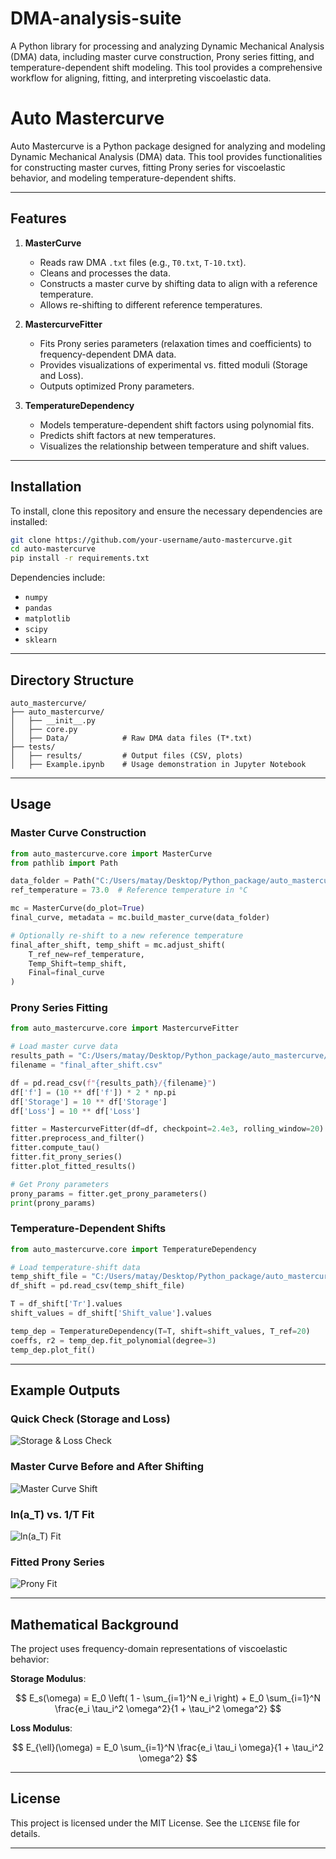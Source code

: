 # DMA-analysis-suite
A Python library for processing and analyzing Dynamic Mechanical Analysis (DMA) data, including master curve construction, Prony series fitting, and temperature-dependent shift modeling. This tool provides a comprehensive workflow for aligning, fitting, and interpreting viscoelastic data.



# Auto Mastercurve

Auto Mastercurve is a Python package designed for analyzing and modeling Dynamic Mechanical Analysis (DMA) data. This tool provides functionalities for constructing master curves, fitting Prony series for viscoelastic behavior, and modeling temperature-dependent shifts.

---

## Features

1. **MasterCurve**
   - Reads raw DMA `.txt` files (e.g., `T0.txt`, `T-10.txt`).
   - Cleans and processes the data.
   - Constructs a master curve by shifting data to align with a reference temperature.
   - Allows re-shifting to different reference temperatures.

2. **MastercurveFitter**
   - Fits Prony series parameters (relaxation times and coefficients) to frequency-dependent DMA data.
   - Provides visualizations of experimental vs. fitted moduli (Storage and Loss).
   - Outputs optimized Prony parameters.

3. **TemperatureDependency**
   - Models temperature-dependent shift factors using polynomial fits.
   - Predicts shift factors at new temperatures.
   - Visualizes the relationship between temperature and shift values.

---

## Installation

To install, clone this repository and ensure the necessary dependencies are installed:

```bash
git clone https://github.com/your-username/auto-mastercurve.git
cd auto-mastercurve
pip install -r requirements.txt
```

Dependencies include:
- `numpy`
- `pandas`
- `matplotlib`
- `scipy`
- `sklearn`

---

## Directory Structure

```
auto_mastercurve/
├── auto_mastercurve/
│   ├── __init__.py
│   ├── core.py
│   ├── Data/            # Raw DMA data files (T*.txt)
├── tests/
│   ├── results/         # Output files (CSV, plots)
│   ├── Example.ipynb    # Usage demonstration in Jupyter Notebook
```

---

## Usage

### Master Curve Construction

```python
from auto_mastercurve.core import MasterCurve
from pathlib import Path

data_folder = Path("C:/Users/matay/Desktop/Python_package/auto_mastercurve/auto_mastercurve/Data")
ref_temperature = 73.0  # Reference temperature in °C

mc = MasterCurve(do_plot=True)
final_curve, metadata = mc.build_master_curve(data_folder)

# Optionally re-shift to a new reference temperature
final_after_shift, temp_shift = mc.adjust_shift(
    T_ref_new=ref_temperature,
    Temp_Shift=temp_shift,
    Final=final_curve
)
```

### Prony Series Fitting

```python
from auto_mastercurve.core import MastercurveFitter

# Load master curve data
results_path = "C:/Users/matay/Desktop/Python_package/auto_mastercurve/tests/results"
filename = "final_after_shift.csv"

df = pd.read_csv(f"{results_path}/{filename}")
df['f'] = (10 ** df['f']) * 2 * np.pi
df['Storage'] = 10 ** df['Storage']
df['Loss'] = 10 ** df['Loss']

fitter = MastercurveFitter(df=df, checkpoint=2.4e3, rolling_window=20)
fitter.preprocess_and_filter()
fitter.compute_tau()
fitter.fit_prony_series()
fitter.plot_fitted_results()

# Get Prony parameters
prony_params = fitter.get_prony_parameters()
print(prony_params)
```

### Temperature-Dependent Shifts

```python
from auto_mastercurve.core import TemperatureDependency

# Load temperature-shift data
temp_shift_file = "C:/Users/matay/Desktop/Python_package/auto_mastercurve/tests/results/temp_shift.csv"
df_shift = pd.read_csv(temp_shift_file)

T = df_shift['Tr'].values
shift_values = df_shift['Shift_value'].values

temp_dep = TemperatureDependency(T=T, shift=shift_values, T_ref=20)
coeffs, r2 = temp_dep.fit_polynomial(degree=3)
temp_dep.plot_fit()
```

---

## Example Outputs

### Quick Check (Storage and Loss)

![Storage & Loss Check](quick-check-plot.png)

### Master Curve Before and After Shifting

![Master Curve Shift](master-curve-shift.png)

### ln(a_T) vs. 1/T Fit

![ln(a_T) Fit](ln-at-fit.png)

### Fitted Prony Series

![Prony Fit](prony-fit.png)

---

## Mathematical Background

The project uses frequency-domain representations of viscoelastic behavior:

**Storage Modulus**:

$$
E_s(\omega) = E_0 \left( 1 - \sum_{i=1}^N e_i \right) + E_0 \sum_{i=1}^N \frac{e_i \tau_i^2 \omega^2}{1 + \tau_i^2 \omega^2}
$$


**Loss Modulus**:

$$
E_{\ell}(\omega) = E_0 \sum_{i=1}^N \frac{e_i \tau_i \omega}{1 + \tau_i^2 \omega^2}
$$


---

## License

This project is licensed under the MIT License. See the `LICENSE` file for details.

---
